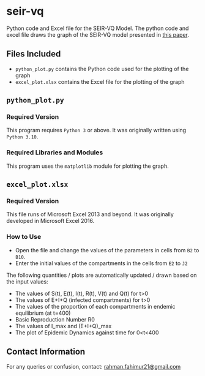 # seir-vq
Python code and Excel file for the SEIR-VQ Model. The python code and excel file draws the graph of the SEIR-VQ model presented in [this paper](https://drive.google.com/file/d/1FkL5T_2S8f0VZjoAXryJ-zmQ7jkBF0Ka/view?usp=sharing).

## Files Included
- `python_plot.py` contains the Python code used for the plotting of the graph
- `excel_plot.xlsx` contains the Excel file for the plotting of the graph

## `python_plot.py`
### Required Version
This program requires `Python 3` or above. It was originally written using `Python 3.10`.

### Required Libraries and Modules
This program uses the `matplotlib` module for plotting the graph.

## `excel_plot.xlsx`
### Required Version
This file runs of Microsoft Excel 2013 and beyond. It was originally developed in Microsoft Excel 2016.

### How to Use
- Open the file and change the values of the parameters in cells from `B2` to `B10`.
- Enter the initial values of the compartments in the cells from `E2` to `J2`

The following quantities / plots are automatically updated / drawn based on the input values:
- The values of S(t), E(t), I(t), R(t), V(t) and Q(t) for t>0
- The values of E+I+Q (infected compartments) for t>0
- The values of the proportion of each compartments in endemic equilibrium (at t=400)
- Basic Reproduction Number R0
- The values of I_max and (E+I+Q)_max
- The plot of Epidemic Dynamics against time for 0<t<400

## Contact Information
For any queries or confusion, contact: rahman.fahimur21@gmail.com
